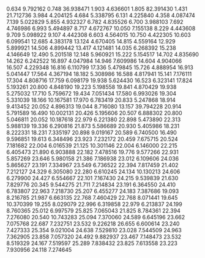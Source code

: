 0.634 9.792162
0.748 36.938471
1.903 4.636601
1.805 82.391430
1.431 21.712736
3.984 4.204125
4.684 5.338795
6.131 4.225840
4.358 4.087474
7.139 5.022829
5.855 4.932327
6.782 4.835526
6.700 3.988103
7.692 4.746986
6.993 5.494897
8.717 4.672767
10.050 7.155138
8.229 4.443608
9.709 5.098922
9.107 4.442308
6.603 4.564015
10.750 4.422305
10.603 6.099541
12.685 4.383178
13.124 4.670405
14.815 4.559164
12.929 5.899921
14.506 4.899442
13.417 4.121481
14.035 6.268392
15.238 4.146649
12.490 5.201518
12.148 5.960921
15.222 5.154517
14.702 4.835690
14.262 6.242522
16.897 4.047984
14.946 7.609986
14.604 4.904066
16.507 4.229348
16.816 6.110799
17.336 5.479845
15.726 4.888954
16.913 5.041447
17.564 4.367194
18.182 5.308986
16.588 4.817941
15.141 7.176111
17.304 4.808716
17.759 6.098179
19.938 5.624430
16.523 6.323141
17.824 5.193261
20.800 4.848190
19.223 5.198558
19.841 4.870429
19.938 5.275032
17.710 5.759672
19.434 7.051434
17.580 6.993026
19.304 5.331039
18.166 10.167581
17.970 6.783419
20.833 5.247868
18.914 9.413452
20.052 4.896313
19.044 8.716080
13.157 39.794228
20.914 5.791589
16.490 10.002131
20.426 5.195606
20.507 6.888302
20.800 5.046811
20.052 10.187618
22.979 6.221380
22.898 5.473890
22.313 5.988139
19.336 6.290816
21.873 5.586689
20.930 5.405986
18.231 8.222331
18.231 7.335197
20.898 9.019167
20.589 6.740500
16.490 9.596851
19.613 6.348496
23.923 7.232172
20.459 7.675715
20.524 7.181682
22.004 6.016539
21.125 10.301146
22.004 6.146000
22.215 6.405473
21.890 6.903888
22.182 7.478516
19.776 9.577266
22.931 5.857269
23.646 5.980158
21.386 7.186938
23.012 6.109606
24.036 5.865627
23.191 7.334967
23.549 6.736522
22.394 7.817459
21.402 7.212127
24.329 6.305080
22.280 6.610245
24.134 10.130213
24.606 6.279900
24.427 6.554667
22.101 7.167430
24.215 9.539839
21.630 7.829776
20.345 9.544275
21.711 7.214834
23.191 6.364550
24.410 6.783807
22.963 7.218730
25.207 6.455277
24.183 7.387686
19.093 8.216785
21.987 6.663135
22.768 7.460429
22.768 8.071441
19.645 10.370399
19.255 8.029079
22.996 6.319858
22.979 6.213837
24.199 8.760365
25.012 6.997579
25.825 7.065043
21.825 8.784361
22.394 7.276080
20.540 10.743283
25.094 7.370060
24.589 6.645196
23.662 7.075768
22.687 7.232751
23.532 9.226218
26.655 6.600614
23.240 7.427333
25.354 9.021004
24.638 7.529810
23.028 7.544509
24.963 7.362905
23.858 7.057320
24.492 9.882937
23.467 7.148473
23.532 8.519329
24.167 7.519597
25.289 7.838432
23.825 7.613558
23.223 7.930956
24.118 7.274645
